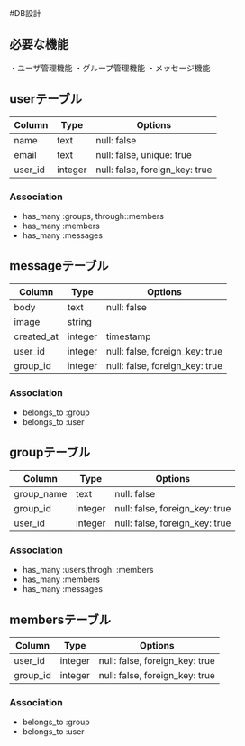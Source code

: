 #DB設計

## 必要な機能
・ユーザ管理機能
・グループ管理機能
・メッセージ機能

## userテーブル
|Column|Type|Options|
|------|----|-------|
|name|text|null: false|
|email|text|null: false, unique: true|
|user_id|integer|null: false, foreign_key: true|
### Association
- has_many :groups, through::members
- has_many :members
- has_many :messages

## messageテーブル
|Column|Type|Options|
|------|----|-------|
|body|text|null: false|
|image|string||
|created_at|integer|timestamp|
|user_id|integer|null: false, foreign_key: true|
|group_id|integer|null: false, foreign_key: true|
### Association
- belongs_to :group
- belongs_to :user

## groupテーブル
|Column|Type|Options|
|------|----|-------|
|group_name|text|null: false|
|group_id|integer|null: false, foreign_key: true|
|user_id|integer|null: false, foreign_key: true|
### Association
- has_many :users,throgh: :members
- has_many :members
- has_many :messages

## membersテーブル
|Column|Type|Options|
|------|----|-------|
|user_id|integer|null: false, foreign_key: true|
|group_id|integer|null: false, foreign_key: true|
### Association
- belongs_to :group
- belongs_to :user

